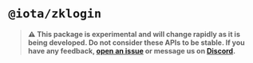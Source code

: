 # `@iota/zklogin`

> **⚠️ This package is experimental and will change rapidly as it is being developed. Do not
> consider these APIs to be stable. If you have any feedback,
> [open an issue](https://github.com/iotaledger/iota/issues/new/choose) or message us on
> [Discord](https://discord.gg/Iota).**
